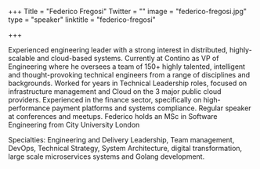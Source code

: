 +++
Title = "Federico Fregosi"
Twitter = ""
image = "federico-fregosi.jpg"
type = "speaker"
linktitle = "federico-fregosi"

+++

Experienced engineering leader with a strong interest in distributed, highly-scalable and cloud-based systems.
Currently at Contino as VP of Engineering where he oversees a team of 150+ highly talented, intelligent and thought-provoking technical engineers from a range of disciplines and backgrounds.
Worked for years in Technical Leadership roles, focused on infrastructure management and Cloud on the 3 major public cloud providers. Experienced in the finance sector, specifically on high-performance payment platforms and systems compliance.
Regular speaker at conferences and meetups.
Federico holds an MSc in Software Engineering from City University London

Specialties: Engineering and Delivery Leadership, Team management, DevOps, Technical Strategy, System Architecture, digital transformation, large scale microservices systems and Golang development.
